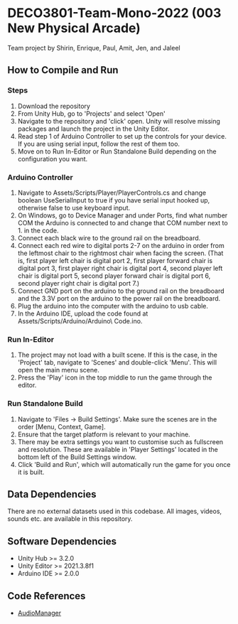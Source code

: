 # DECO3801-Team-Mono-2022 (003 New Physical Arcade)

Team project by Shirin, Enrique, Paul, Amit, Jen, and Jaleel

## How to Compile and Run
### Steps

1. Download the repository
2. From Unity Hub, go to 'Projects' and select 'Open'
3. Navigate to the repository and 'click' open. Unity will resolve missing packages and launch the project in the Unity Editor.
4. Read step 1 of Arduino Controller to set up the controls for your device. If you are using serial input, follow the rest of them too. 
5. Move on to Run In-Editor or Run Standalone Build depending on the configuration you want.

### Arduino Controller

1. Navigate to Assets/Scripts/Player/PlayerControls.cs and change boolean UseSerialInput to true if you have serial input hooked up, otherwise false to use keyboard input.
2. On Windows, go to Device Manager and under Ports, find what number COM the Arduino is connected to and change that COM number next to 1. in the code.
3. Connect each black wire to the ground rail on the breadboard. 
4. Connect each red wire to digital ports 2-7 on the arduino in order from the leftmost chair to the rightmost chair when facing the screen. 
(That is, first player left chair is digital port 2, first player forward chair is digital port 3, first player right chair is digital port 4, 
second player left chair is digital port 5, second player forward chair is digital port 6, second player right chair is digital port 7.)
5. Connect GND port on the arduino to the ground rail on the breadboard and the 3.3V port on the arduino to the power rail on the breadboard.
6. Plug the arduino into the computer with the arduino to usb cable.
7. In the Arduino IDE, upload the code found at Assets/Scripts/Arduino/Arduino\ Code.ino. 

### Run In-Editor

1. The project may not load with a built scene. If this is the case, in the 'Project' tab, navigate to 'Scenes' and double-click 'Menu'. This will open the main menu scene.
2. Press the 'Play' icon in the top middle to run the game through the editor.

### Run Standalone Build

1. Navigate to 'Files -> Build Settings'. Make sure the scenes are in the order [Menu, Context, Game].
2. Ensure that the target platform is relevant to your machine.
3. There may be extra settings you want to customise such as fullscreen and resolution. These are available in 'Player Settings' located in the bottom left of the Build Settings window.
4. Click 'Build and Run', which will automatically run the game for you once it is built.

## Data Dependencies
There are no external datasets used in this codebase. All images, videos, sounds etc. are available in this repository.

## Software Dependencies
- Unity Hub >= 3.2.0
- Unity Editor >= 2021.3.8f1
- Arduino IDE >= 2.0.0

## Code References
- [AudioManager](https://www.youtube.com/watch?v=6OT43pvUyfY)